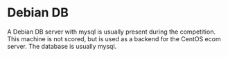 # Debian DB
A Debian DB server with mysql is usually present during the competition. This machine is not scored, but is used as a backend for the CentOS ecom server. 
The database is usually mysql. 